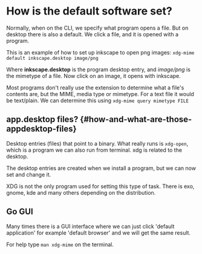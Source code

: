 # How is the default software set?

Normally, when on the CLI, we specify what program opens a file. But on desktop there is also a default. We click a file, and it is opened with a program.

This is an example of how to set up inkscape to open png images: `xdg-mime default inkscape.desktop image/png`

Where **inkscape.desktop** is the program desktop entry, and *image/png* is the mimetype of a file. Now click on an image, it opens with inkscape.

Most programs don\'t really use the extension to determine what a file\'s contents are, but the MIME, media type or mimetype. For a text file it would be text/plain. We can determine this using `xdg-mime query mimetype FILE`

## app.desktop files? {#how-and-what-are-those-appdesktop-files}

Desktop entries (files) that point to a binary. What really runs is `xdg-open`, which is a program we can also run from terminal. xdg is related to the desktop.

The desktop entries are created when we install a program, but we can now set and change it.

XDG is not the only program used for setting this type of task. There is exo, gnome, kde and many others depending on the distribution.

## Go GUI

Many times there is a GUI interface where we can just click \'default application\' for example \'default browser\' and we will get the same
result.

For help type `man xdg-mime` on the terminal.
